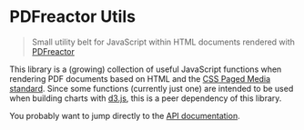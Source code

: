 # PDFreactor Utils

> Small utility belt for JavaScript within HTML documents rendered with [PDFreactor](https://pdfreactor.com)

This library is a (growing) collection of useful JavaScript functions when rendering PDF documents based on HTML and the [CSS Paged Media standard](https://www.w3.org/TR/css3-page/).
Since some functions (currently just one) are intended to be used when building charts with [d3.js](https://d3js.org/), this is a peer dependency of this library.

You probably want to jump directly to the [API documentation](docs/api/index.md).
